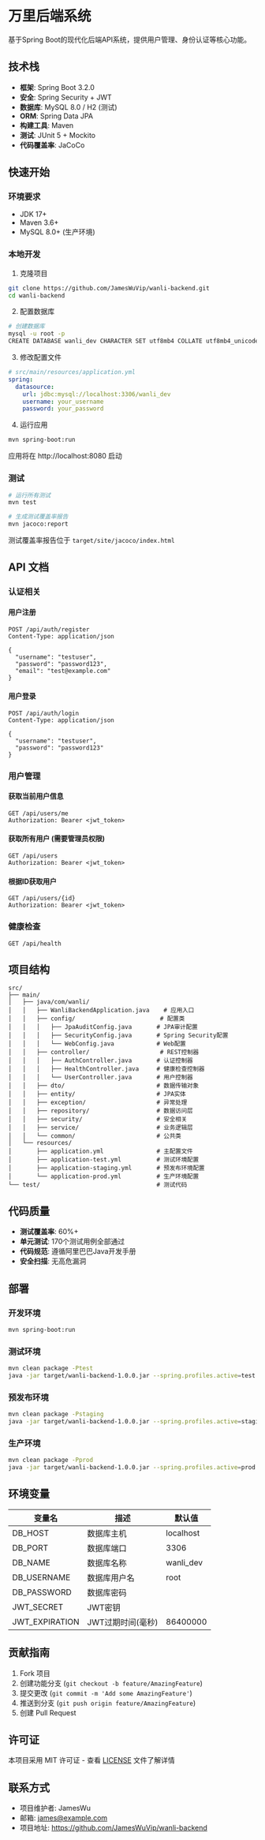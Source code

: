 # 万里后端系统

基于Spring Boot的现代化后端API系统，提供用户管理、身份认证等核心功能。

## 技术栈

- **框架**: Spring Boot 3.2.0
- **安全**: Spring Security + JWT
- **数据库**: MySQL 8.0 / H2 (测试)
- **ORM**: Spring Data JPA
- **构建工具**: Maven
- **测试**: JUnit 5 + Mockito
- **代码覆盖率**: JaCoCo

## 快速开始

### 环境要求

- JDK 17+
- Maven 3.6+
- MySQL 8.0+ (生产环境)

### 本地开发

1. 克隆项目
```bash
git clone https://github.com/JamesWuVip/wanli-backend.git
cd wanli-backend
```

2. 配置数据库
```bash
# 创建数据库
mysql -u root -p
CREATE DATABASE wanli_dev CHARACTER SET utf8mb4 COLLATE utf8mb4_unicode_ci;
```

3. 修改配置文件
```yaml
# src/main/resources/application.yml
spring:
  datasource:
    url: jdbc:mysql://localhost:3306/wanli_dev
    username: your_username
    password: your_password
```

4. 运行应用
```bash
mvn spring-boot:run
```

应用将在 http://localhost:8080 启动

### 测试

```bash
# 运行所有测试
mvn test

# 生成测试覆盖率报告
mvn jacoco:report
```

测试覆盖率报告位于 `target/site/jacoco/index.html`

## API 文档

### 认证相关

#### 用户注册
```http
POST /api/auth/register
Content-Type: application/json

{
  "username": "testuser",
  "password": "password123",
  "email": "test@example.com"
}
```

#### 用户登录
```http
POST /api/auth/login
Content-Type: application/json

{
  "username": "testuser",
  "password": "password123"
}
```

### 用户管理

#### 获取当前用户信息
```http
GET /api/users/me
Authorization: Bearer <jwt_token>
```

#### 获取所有用户 (需要管理员权限)
```http
GET /api/users
Authorization: Bearer <jwt_token>
```

#### 根据ID获取用户
```http
GET /api/users/{id}
Authorization: Bearer <jwt_token>
```

### 健康检查

```http
GET /api/health
```

## 项目结构

```
src/
├── main/
│   ├── java/com/wanli/
│   │   ├── WanliBackendApplication.java    # 应用入口
│   │   ├── config/                        # 配置类
│   │   │   ├── JpaAuditConfig.java       # JPA审计配置
│   │   │   ├── SecurityConfig.java       # Spring Security配置
│   │   │   └── WebConfig.java            # Web配置
│   │   ├── controller/                    # REST控制器
│   │   │   ├── AuthController.java       # 认证控制器
│   │   │   ├── HealthController.java     # 健康检查控制器
│   │   │   └── UserController.java       # 用户控制器
│   │   ├── dto/                          # 数据传输对象
│   │   ├── entity/                       # JPA实体
│   │   ├── exception/                    # 异常处理
│   │   ├── repository/                   # 数据访问层
│   │   ├── security/                     # 安全相关
│   │   ├── service/                      # 业务逻辑层
│   │   └── common/                       # 公共类
│   └── resources/
│       ├── application.yml               # 主配置文件
│       ├── application-test.yml          # 测试环境配置
│       ├── application-staging.yml       # 预发布环境配置
│       └── application-prod.yml          # 生产环境配置
└── test/                                 # 测试代码
```

## 代码质量

- **测试覆盖率**: 60%+
- **单元测试**: 170个测试用例全部通过
- **代码规范**: 遵循阿里巴巴Java开发手册
- **安全扫描**: 无高危漏洞

## 部署

### 开发环境
```bash
mvn spring-boot:run
```

### 测试环境
```bash
mvn clean package -Ptest
java -jar target/wanli-backend-1.0.0.jar --spring.profiles.active=test
```

### 预发布环境
```bash
mvn clean package -Pstaging
java -jar target/wanli-backend-1.0.0.jar --spring.profiles.active=staging
```

### 生产环境
```bash
mvn clean package -Pprod
java -jar target/wanli-backend-1.0.0.jar --spring.profiles.active=prod
```

## 环境变量

| 变量名 | 描述 | 默认值 |
|--------|------|--------|
| DB_HOST | 数据库主机 | localhost |
| DB_PORT | 数据库端口 | 3306 |
| DB_NAME | 数据库名称 | wanli_dev |
| DB_USERNAME | 数据库用户名 | root |
| DB_PASSWORD | 数据库密码 | |
| JWT_SECRET | JWT密钥 | |
| JWT_EXPIRATION | JWT过期时间(毫秒) | 86400000 |

## 贡献指南

1. Fork 项目
2. 创建功能分支 (`git checkout -b feature/AmazingFeature`)
3. 提交更改 (`git commit -m 'Add some AmazingFeature'`)
4. 推送到分支 (`git push origin feature/AmazingFeature`)
5. 创建 Pull Request

## 许可证

本项目采用 MIT 许可证 - 查看 [LICENSE](LICENSE) 文件了解详情

## 联系方式

- 项目维护者: JamesWu
- 邮箱: james@example.com
- 项目地址: https://github.com/JamesWuVip/wanli-backend
